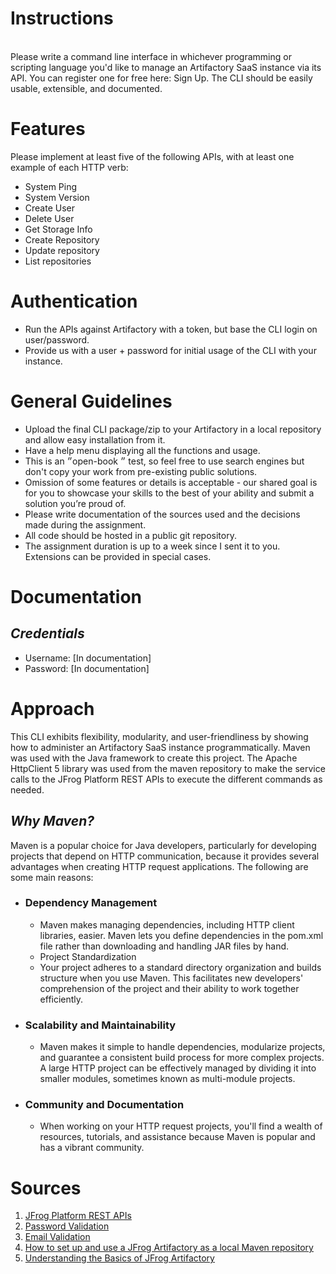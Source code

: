 # Instructions
<br>
Please write a command line interface in whichever programming or scripting language you'd like to manage an Artifactory SaaS instance via its API. You can register one for free here: Sign Up. The CLI should be easily usable, extensible, and documented.

# Features
Please implement at least five of the following APIs, with at least one example of each HTTP verb:
- System Ping
- System Version
- Create User
- Delete User
- Get Storage Info
- Create Repository
- Update repository
- List repositories

# Authentication
- Run the APIs against Artifactory with a token, but base the CLI login on user/password.
- Provide us with a user + password for initial usage of the CLI with your instance.

# General Guidelines
- Upload the final CLI package/zip to your Artifactory in a local repository and allow easy installation from it.
- Have a help menu displaying all the functions and usage.
- This is an ״open-book ״ test, so feel free to use search engines but don't copy your work from pre-existing public solutions.
- Omission of some features or details is acceptable - our shared goal is for you to showcase your skills to the best of your ability and submit a solution you’re proud of.
- Please write documentation of the sources used and the decisions made during the assignment.
- All code should be hosted in a public git repository.
- The assignment duration is up to a week since I sent it to you. Extensions can be provided in special cases.

# Documentation
## _Credentials_
- Username: [In documentation]
- Password: [In documentation]

# Approach
This CLI exhibits flexibility, modularity, and user-friendliness by showing how to administer an Artifactory SaaS instance programmatically. Maven was used with the Java framework to create this project. The Apache HttpClient 5 library was used from the maven repository to make the service calls to the JFrog Platform REST APIs to execute the different commands as needed.

## _Why Maven?_
Maven is a popular choice for Java developers, particularly for developing projects that depend on HTTP communication, because it provides several advantages when creating HTTP request applications. The following are some main reasons:
- ### Dependency Management
  - Maven makes managing dependencies, including HTTP client libraries, easier. Maven lets you define dependencies in the pom.xml file rather than downloading and handling JAR files by hand.
  - Project Standardization
  - Your project adheres to a standard directory organization and builds structure when you use Maven. This facilitates new developers' comprehension of the project and their ability to work together efficiently.
- ### Scalability and Maintainability
  - Maven makes it simple to handle dependencies, modularize projects, and guarantee a consistent build process for more complex projects. A large HTTP project can be effectively managed by dividing it into smaller modules, sometimes known as multi-module projects.
- ### Community and Documentation
  - When working on your HTTP request projects, you'll find a wealth of resources, tutorials, and assistance because Maven is popular and has a vibrant community.
# Sources
1.	[JFrog Platform REST APIs](https://jfrog.com/help/r/jfrog-rest-apis/jfrog-platform-rest-apis)
2.	[Password Validation](https://www.geeksforgeeks.org/how-to-validate-a-password-using-regular-expressions-in-java/)
3.	[Email Validation](https://www.geeksforgeeks.org/check-email-address-valid-not-java/)
4.	[How to set up and use a JFrog Artifactory as a local Maven repository](https://www.theserverside.com/video/How-to-set-up-and-use-a-JFrog-Artifactory-Maven-repository)
5.	[Understanding the Basics of JFrog Artifactory](https://medium.com/@riimoonriimoon/understanding-the-basics-of-jfrog-artifactory-8167ce582c86)
